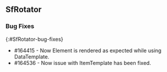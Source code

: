 ## SfRotator

### Bug Fixes
{:#SfRotator-bug-fixes} 

* \#164415 - Now Element is rendered as expected while using DataTemplate.
* \#164536 - Now issue with ItemTemplate has been fixed.

